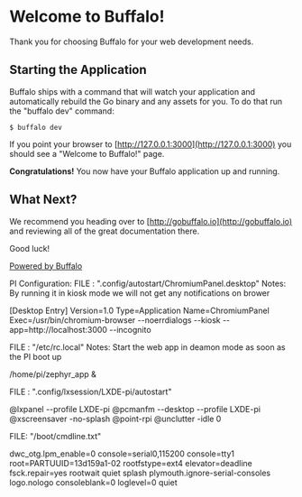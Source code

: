 # Welcome to Buffalo!

Thank you for choosing Buffalo for your web development needs.



## Starting the Application

Buffalo ships with a command that will watch your application and automatically rebuild the Go binary and any assets for you. To do that run the "buffalo dev" command:

	$ buffalo dev

If you point your browser to [http://127.0.0.1:3000](http://127.0.0.1:3000) you should see a "Welcome to Buffalo!" page.

**Congratulations!** You now have your Buffalo application up and running.

## What Next?

We recommend you heading over to [http://gobuffalo.io](http://gobuffalo.io) and reviewing all of the great documentation there.

Good luck!

[Powered by Buffalo](http://gobuffalo.io)



PI Configuration: 
FILE : ".config/autostart/ChromiumPanel.desktop"
Notes: By running it in kiosk mode we will not get any notifications on brower

[Desktop Entry]
Version=1.0
Type=Application
Name=ChromiumPanel
Exec=/usr/bin/chromium-browser --noerrdialogs --kiosk --app=http://localhost:3000 --incognito


FILE : "/etc/rc.local"
Notes: Start the web app in deamon mode as soon as the PI boot up 

/home/pi/zephyr_app &


FILE : ".config/lxsession/LXDE-pi/autostart"

@lxpanel --profile LXDE-pi
@pcmanfm --desktop --profile LXDE-pi
@xscreensaver -no-splash
@point-rpi
@unclutter -idle 0

FILE: "/boot/cmdline.txt"

dwc_otg.lpm_enable=0 console=serial0,115200 console=tty1 root=PARTUUID=13d159a1-02 rootfstype=ext4 elevator=deadline fsck.repair=yes rootwait quiet splash plymouth.ignore-serial-consoles
logo.nologo
consoleblank=0 loglevel=0 quiet
